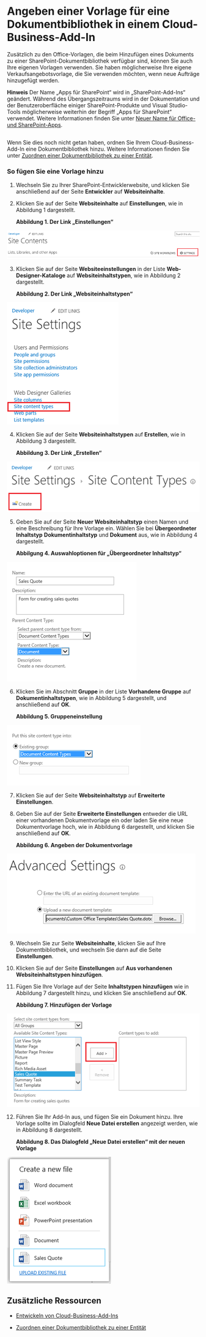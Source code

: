 
# <a name="provide-a-template-for-a-document-library-in-a-cloud-business-add-in"></a>Angeben einer Vorlage für eine Dokumentbibliothek in einem Cloud-Business-Add-In
Zusätzlich zu den Office-Vorlagen, die beim Hinzufügen eines Dokuments zu einer SharePoint-Dokumentbibliothek verfügbar sind, können Sie auch Ihre eigenen Vorlagen verwenden. Sie haben möglicherweise Ihre eigene Verkaufsangebotsvorlage, die Sie verwenden möchten, wenn neue Aufträge hinzugefügt werden.
 

 **Hinweis** Der Name „Apps für SharePoint“ wird in „SharePoint-Add-Ins“ geändert. Während des Übergangszeitraums wird in der Dokumentation und der Benutzeroberfläche einiger SharePoint-Produkte und Visual Studio-Tools möglicherweise weiterhin der Begriff „Apps für SharePoint“ verwendet. Weitere Informationen finden Sie unter [Neuer Name für Office- und SharePoint-Apps](new-name-for-apps-for-sharepoint#bk_newname).
 


## 

Wenn Sie dies noch nicht getan haben, ordnen Sie Ihrem Cloud-Business-Add-In eine Dokumentbibliothek hinzu. Weitere Informationen finden Sie unter [Zuordnen einer Dokumentbibliothek zu einer Entität](associate-a-document-library-with-an-entity).
 

 

### <a name="to-add-a-template"></a>So fügen Sie eine Vorlage hinzu


1. Wechseln Sie zu Ihrer SharePoint-Entwicklerwebsite, und klicken Sie anschließend auf der Seite **Entwickler** auf **Websiteinhalte**.
    
 
2. Klicken Sie auf der Seite **Websiteinhalte** auf **Einstellungen**, wie in Abbildung 1 dargestellt.
    
    **Abbildung 1. Der Link „Einstellungen“**

 

  ![Link zu Websiteeinstellungen](../../images/CBA_IM_8b.PNG)
 

 

 
3. Klicken Sie auf der Seite **Websiteeinstellungen** in der Liste **Web-Designer-Kataloge** auf **Websiteinhaltstypen**, wie in Abbildung 2 dargestellt.
    
    **Abbildung 2. Der Link „Websiteinhaltstypen“**

 

  ![Link „Websiteinhaltstypen“](../../images/CBA_IM_26.PNG)
 

 

 
4. Klicken Sie auf der Seite **Websiteinhaltstypen** auf **Erstellen**, wie in Abbildung 3 dargestellt.
    
    **Abbildung 3. Der Link „Erstellen“**

 

  ![Link „Erstellen“](../../images/CBA_IM_27.PNG)
 

 

 
5. Geben Sie auf der Seite **Neuer Websiteinhaltstyp** einen Namen und eine Beschreibung für Ihre Vorlage ein. Wählen Sie bei **Übergeordneter Inhaltstyp** **Dokumentinhaltstyp** und **Dokument** aus, wie in Abbildung 4 dargestellt.
    
    **Abbilgung 4. Auswahloptionen für „Übergeordneter Inhaltstyp“**

 

  ![Auswahloptionen für „Übergeordneter Inhaltstyp“](../../images/CBA_IM_28.PNG)
 

 

 
6. Klicken Sie im Abschnitt **Gruppe** in der Liste **Vorhandene Gruppe** auf **Dokumentinhaltstypen**, wie in Abbildung 5 dargestellt, und anschließend auf **OK**.
    
    **Abbildung 5. Gruppeneinstellung**

 

  ![Gruppeneinstellung](../../images/CBA_IM_28a.PNG)
 

 

 
7. Klicken Sie auf der Seite **Websiteinhaltstyp** auf **Erweiterte Einstellungen**.
    
 
8. Geben Sie auf der Seite **Erweiterte Einstellungen** entweder die URL einer vorhandenen Dokumentvorlage ein oder laden Sie eine neue Dokumentvorlage hoch, wie in Abbildung 6 dargestellt, und klicken Sie anschließend auf **OK**.
    
    **Abbildung 6. Angeben der Dokumentvorlage**

 

  ![Angeben der Dokumentvorlage](../../images/CBA_IM_29.PNG)
 

 

 
9. Wechseln Sie zur Seite **Websiteinhalte**, klicken Sie auf Ihre Dokumentbibliothek, und wechseln Sie dann auf die Seite **Einstellungen**.
    
 
10. Klicken Sie auf der Seite **Einstellungen** auf **Aus vorhandenen Websiteinhaltstypen hinzufügen**.
    
 
11. Fügen Sie Ihre Vorlage auf der Seite **Inhaltstypen hinzufügen** wie in Abbildung 7 dargestellt hinzu, und klicken Sie anschließend auf **OK**.
    
    **Abbildung 7. Hinzufügen der Vorlage**

 

  ![Hinzufügen der Vorlage](../../images/CBA_IM_29a.PNG)
 

 

 
12. Führen Sie Ihr Add-In aus, und fügen Sie ein Dokument hinzu. Ihre Vorlage sollte im Dialogfeld **Neue Datei erstellen** angezeigt werden, wie in Abbildung 8 dargestellt.
    
    **Abbildung 8. Das Dialogfeld „Neue Datei erstellen“ mit der neuen Vorlage**

 

  ![Das Dialogfeld „Neue Datei erstellen“ mit der neuen Vorlage](../../images/CBA_IM_30.PNG)
 

 

 

## <a name="additional-resources"></a>Zusätzliche Ressourcen
<a name="bk_addresources"> </a>


-  [Entwickeln von Cloud-Business-Add-Ins](develop-cloud-business-add-ins)
    
 
-  [Zuordnen einer Dokumentbibliothek zu einer Entität](associate-a-document-library-with-an-entity)
    
 

